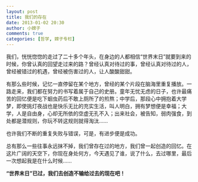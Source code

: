 ```yaml
---
layout: post
title: 我们的存在
date: 2013-01-02 20:30
author: 小嫦子
comments: true
categories: [哲学, 嫦子专栏]
---
```

我们，恍恍惚惚的走过了二十多个年头，在身边的人都相信“世界末日”就要到来的时候，你曾认真的回望走过来的路？曾经认真对待过的事，曾经认真对待过的人，曾经被错过的机遇，曾经被伤害过的人，让人酸酸甜甜。

有那么些时候，记忆一直停留在某个地方，曾经的某个片段在脑海里重复播放。一路走来，我们都在努力的书写着属于自己的史册。童年无忧无虑的日子，也许最痛苦的回忆便是吃下蛔虫药后不敢上厕所了的煎熬；中学后，那段心中拥抱着大学梦，即使挑灯夜战也是快乐无比的充实生活，叫人明白，拥有梦想便是幸福；大学，人是自由身，心却无所依的空虚无孔不入；出来社会，被告知，弱肉强食，到处都是潜规则，你玩不转这规则就得淘汰……

<!--more-->

也许我们不断的重复失败与错误，可是，有进步便是成功。

总有那么一些往事永远抹不掉，我们曾存在过的地方，我们曾一起创造的回忆。在这片广阔的天空下，你现在身处何方，今天遇见了谁，说了什么，去过哪里，最后一次想起我是在什么时候……

<strong>“世界末日”已过，我们去创造不输给过去的现在吧！</strong>
